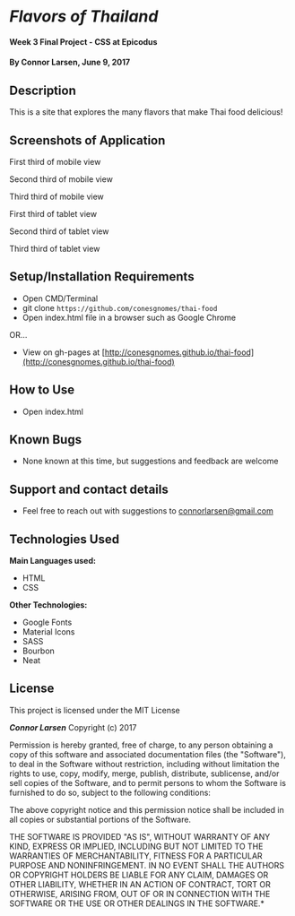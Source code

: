 # _Flavors of Thailand_

#### Week 3 Final Project - CSS at Epicodus

#### By **Connor Larsen, June 9, 2017**

## Description

 This is a site that explores the many flavors that make Thai food delicious!

## Screenshots of Application

First third of mobile view

Second third of mobile view

Third third of mobile view

First third of tablet view

Second third of tablet view

Third third of tablet view

## Setup/Installation Requirements

* Open CMD/Terminal
* git clone `https://github.com/conesgnomes/thai-food`
* Open index.html file in a browser such as Google Chrome

OR...

* View on gh-pages at [http://conesgnomes.github.io/thai-food](http://conesgnomes.github.io/thai-food)

## How to Use

* Open index.html

## Known Bugs

* None known at this time, but suggestions and feedback are welcome

## Support and contact details

* Feel free to reach out with suggestions to connorlarsen@gmail.com

## Technologies Used

**Main Languages used:**

* HTML
* CSS

**Other Technologies:**

* Google Fonts
* Material Icons
* SASS
* Bourbon
* Neat

## License

This project is licensed under the MIT License

**_Connor Larsen_** Copyright (c) 2017

Permission is hereby granted, free of charge, to any person obtaining a copy of this software and associated documentation files (the "Software"), to deal in the Software without restriction, including without limitation the rights to use, copy, modify, merge, publish, distribute, sublicense, and/or sell copies of the Software, and to permit persons to whom the Software is furnished to do so, subject to the following conditions:

The above copyright notice and this permission notice shall be included in all copies or substantial portions of the Software.

THE SOFTWARE IS PROVIDED "AS IS", WITHOUT WARRANTY OF ANY KIND, EXPRESS OR IMPLIED, INCLUDING BUT NOT LIMITED TO THE WARRANTIES OF MERCHANTABILITY, FITNESS FOR A PARTICULAR PURPOSE AND NONINFRINGEMENT. IN NO EVENT SHALL THE AUTHORS OR COPYRIGHT HOLDERS BE LIABLE FOR ANY CLAIM, DAMAGES OR OTHER LIABILITY, WHETHER IN AN ACTION OF CONTRACT, TORT OR OTHERWISE, ARISING FROM, OUT OF OR IN CONNECTION WITH THE SOFTWARE OR THE USE OR OTHER DEALINGS IN THE SOFTWARE.*
